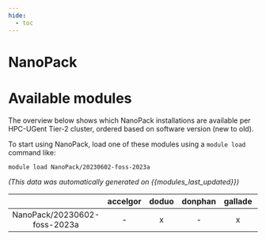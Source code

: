 ```yaml
---
hide:
  - toc
---
```


NanoPack
========

# Available modules


The overview below shows which NanoPack installations are available per HPC-UGent Tier-2 cluster, ordered based on software version (new to old).

To start using NanoPack, load one of these modules using a `module load` command like:

```shell
module load NanoPack/20230602-foss-2023a
```

*(This data was automatically generated on {{modules_last_updated}})*  

| |accelgor|doduo|donphan|gallade|joltik|shinx|
| :---: | :---: | :---: | :---: | :---: | :---: | :---: |
|NanoPack/20230602-foss-2023a|-|x|-|x|-|x|
